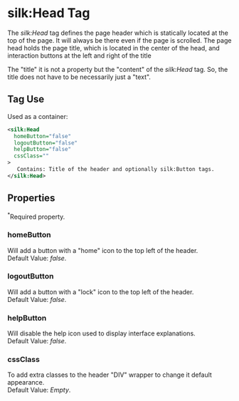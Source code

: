 # silk:Head Tag
The *silk:Head* tag defines the page header which is statically located at the top of the page. It will always be there even if the page is scrolled. The page head holds the page title, which is located in the center of the head, and interaction buttons at the left and right of the title

The "title" it is not a property but the "content" of the *silk:Head* tag. So, the title does not have to be necessarily just a "text".

## Tag Use
Used as a container:
```xml
<silk:Head
  homeButton="false"
  logoutButton="false"
  helpButton="false"
  cssClass=""
>
   Contains: Title of the header and optionally silk:Button tags.
</silk:Head>
```

## Properties 
<sup>*</sup>Required property.
### homeButton
Will add a button with a "home" icon to the top left of the header.<br>Default Value: *false*.
### logoutButton
Will add a button with a "lock" icon to the top left of the header.<br>Default Value: *false*.
### helpButton
Will disable the help icon used to display interface explanations.<br>Default Value: *false*.
### cssClass
To add extra  classes to the header "DIV" wrapper to change it default appearance.<br>Default Value: *Empty*.
